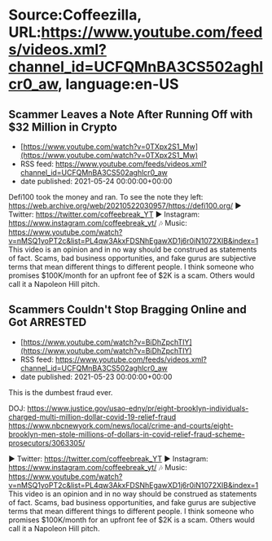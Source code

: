 # Source:Coffeezilla, URL:https://www.youtube.com/feeds/videos.xml?channel_id=UCFQMnBA3CS502aghlcr0_aw, language:en-US

## Scammer Leaves a Note After Running Off with $32 Million in Crypto
 - [https://www.youtube.com/watch?v=0TXpx2S1_Mw](https://www.youtube.com/watch?v=0TXpx2S1_Mw)
 - RSS feed: https://www.youtube.com/feeds/videos.xml?channel_id=UCFQMnBA3CS502aghlcr0_aw
 - date published: 2021-05-24 00:00:00+00:00

Defi100 took the money and ran.
To see the note they left: https://web.archive.org/web/20210522030957/https://defi100.org/
► Twitter: https://twitter.com/coffeebreak_YT
► Instagram: https://www.instagram.com/coffeebreak_yt/
🎶 Music: https://www.youtube.com/watch?v=nMSQ1yoPT2c&list=PL4qw3AkxFDSNhEgawXD1j6r0iN1072XIB&index=1
This video is an opinion and in no way should be construed as statements of fact. Scams, bad business opportunities, and fake gurus are subjective terms that mean different things to different people. I think someone who promises $100K/month for an upfront fee of $2K is a scam. Others would call it a Napoleon Hill pitch.

## Scammers Couldn't Stop Bragging Online and Got ARRESTED
 - [https://www.youtube.com/watch?v=BiDhZpchTIY](https://www.youtube.com/watch?v=BiDhZpchTIY)
 - RSS feed: https://www.youtube.com/feeds/videos.xml?channel_id=UCFQMnBA3CS502aghlcr0_aw
 - date published: 2021-05-23 00:00:00+00:00

This is the dumbest fraud ever. 

DOJ: https://www.justice.gov/usao-edny/pr/eight-brooklyn-individuals-charged-multi-million-dollar-covid-19-relief-fraud
https://www.nbcnewyork.com/news/local/crime-and-courts/eight-brooklyn-men-stole-millions-of-dollars-in-covid-relief-fraud-scheme-prosecutors/3063305/

► Twitter: https://twitter.com/coffeebreak_YT
► Instagram: https://www.instagram.com/coffeebreak_yt/
🎶 Music: https://www.youtube.com/watch?v=nMSQ1yoPT2c&list=PL4qw3AkxFDSNhEgawXD1j6r0iN1072XIB&index=1
This video is an opinion and in no way should be construed as statements of fact. Scams, bad business opportunities, and fake gurus are subjective terms that mean different things to different people. I think someone who promises $100K/month for an upfront fee of $2K is a scam. Others would call it a Napoleon Hill pitch.

